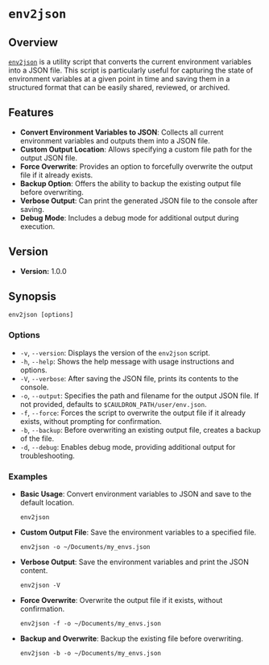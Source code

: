 # `env2json`

## Overview

[`env2json`](../../functions/env2json.fish) is a utility script that converts the current environment variables into a JSON file. This script is particularly useful for capturing the state of environment variables at a given point in time and saving them in a structured format that can be easily shared, reviewed, or archived.

## Features

- **Convert Environment Variables to JSON**: Collects all current environment variables and outputs them into a JSON file.
- **Custom Output Location**: Allows specifying a custom file path for the output JSON file.
- **Force Overwrite**: Provides an option to forcefully overwrite the output file if it already exists.
- **Backup Option**: Offers the ability to backup the existing output file before overwriting.
- **Verbose Output**: Can print the generated JSON file to the console after saving.
- **Debug Mode**: Includes a debug mode for additional output during execution.

## Version

- **Version:** 1.0.0

## Synopsis

```shell
env2json [options]
```

### Options

- `-v`, `--version`: Displays the version of the `env2json` script.
- `-h`, `--help`: Shows the help message with usage instructions and options.
- `-V`, `--verbose`: After saving the JSON file, prints its contents to the console.
- `-o`, `--output`: Specifies the path and filename for the output JSON file. If not provided, defaults to `$CAULDRON_PATH/user/env.json`.
- `-f`, `--force`: Forces the script to overwrite the output file if it already exists, without prompting for confirmation.
- `-b`, `--backup`: Before overwriting an existing output file, creates a backup of the file.
- `-d`, `--debug`: Enables debug mode, providing additional output for troubleshooting.

### Examples

- **Basic Usage**: Convert environment variables to JSON and save to the default location.

  ```shell
  env2json
  ```

- **Custom Output File**: Save the environment variables to a specified file.

  ```shell
  env2json -o ~/Documents/my_envs.json
  ```

- **Verbose Output**: Save the environment variables and print the JSON content.

  ```shell
  env2json -V
  ```

- **Force Overwrite**: Overwrite the output file if it exists, without confirmation.

  ```shell
  env2json -f -o ~/Documents/my_envs.json
  ```

- **Backup and Overwrite**: Backup the existing file before overwriting.

  ```shell
  env2json -b -o ~/Documents/my_envs.json
  ```
